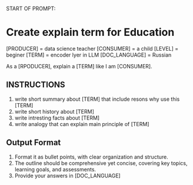 START OF PROMPT:
# Create explain term for Education 

[PRODUCER] = data science teacher
[CONSUMER] = a child
[LEVEL] = beginer
[TERM] = encoder lyer in LLM
[DOC_LANGUAGE] = Russian

As a [RPODUCER], explain a [TERM] like I am [CONSUMER]. 

## INSTRUCTIONS
1. write short summary about [TERM] that include resons why use this [TERM]
2. write short history about [TERM]
3. write intresting facts about [TERM]
4. write analogy that can explain main principle of [TERM]




## Output Format
1. Format it as bullet points, with clear organization and structure. 
3. The outline should be comprehensive yet concise, covering key topics, learning goals, and assessments. 
4. Provide your answers in [DOC_LANGUAGE]